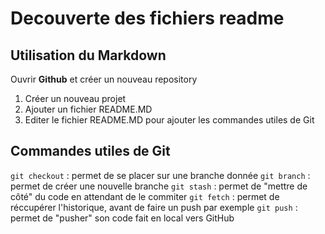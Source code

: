 Decouverte des fichiers readme
==============================

## Utilisation du Markdown

Ouvrir **Github** et créer un nouveau repository

1. Créer un nouveau projet
2. Ajouter un fichier README.MD
3. Editer le fichier README.MD pour ajouter les commandes utiles de Git

## Commandes utiles de Git

```git checkout``` : permet de se placer sur une branche donnée
```git branch``` : permet de créer une nouvelle branche
```git stash``` : permet de "mettre de côté" du code en attendant de le commiter 
```git fetch``` : permet de réccupérer l'historique, avant de faire un push par exemple
```git push``` : permet de "pusher" son code fait en local vers GitHub